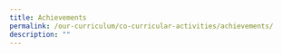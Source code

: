```yaml
---
title: Achievements
permalink: /our-curriculum/co-curricular-activities/achievements/
description: ""
---
```

